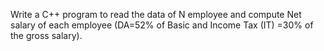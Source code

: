 
Write a C++ program to read the data of N employee and compute Net salary of
each employee (DA=52% of Basic and Income Tax (IT) =30% of the gross salary).
